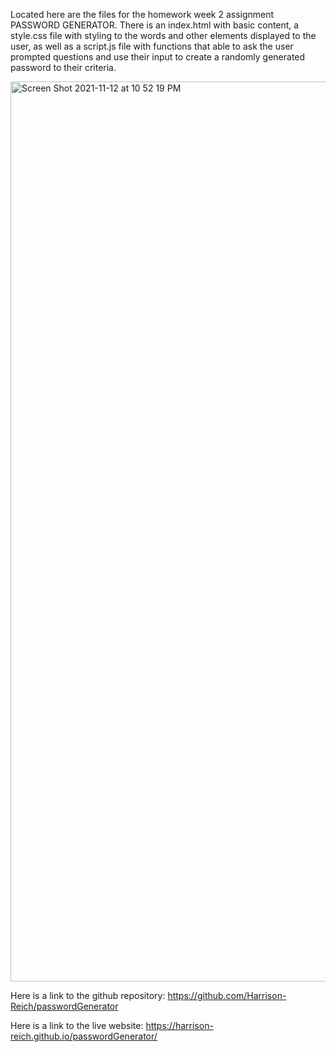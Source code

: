 Located here are the files for the homework week 2 assignment PASSWORD GENERATOR.
There is an index.html with basic content, a style.css file with styling to the words and other elements displayed to the user, as well as a script.js file with functions that able to ask the user prompted questions and use their input to create a randomly generated password to their criteria.

<img width="1440" alt="Screen Shot 2021-11-12 at 10 52 19 PM" src="https://user-images.githubusercontent.com/93016157/141609544-a2ae2972-9c0e-4417-8bd1-5a00e71aad51.png">


Here is a link to the github repository: https://github.com/Harrison-Reich/passwordGenerator

Here is a link to the live website: https://harrison-reich.github.io/passwordGenerator/